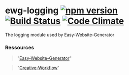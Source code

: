 # ewg-logging [![npm version](https://badge.fury.io/js/ewg-logging.svg)](https://badge.fury.io/js/ewg-logging) [![Build Status](https://travis-ci.org/easy-website-generator/ewg-logging.svg?branch=master)](https://travis-ci.org/easy-website-generator/ewg-logging) [![Code Climate](https://codeclimate.com/github/easy-website-generator/ewg-logging/badges/gpa.svg)](https://codeclimate.com/github/easy-website-generator/ewg-logging)


The logging module used by Easy-Website-Generator

### Ressources
> "[Easy-Website-Generator](https://github.com/easy-website-generator/)"

> "[Creative-Workflow](http://www.creative-workflow.berlin/company.html)"
